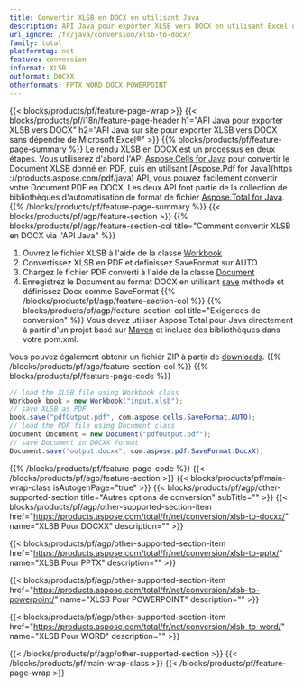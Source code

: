 ```yaml
---
title: Convertir XLSB en DOCX en utilisant Java
description: API Java pour exporter XLSB vers DOCX en utilisant Excel ou Word
url_ignore: /fr/java/conversion/xlsb-to-docx/
family: total
platformtag: net
feature: conversion
informat: XLSB
outformat: DOCXX
otherformats: PPTX WORD DOCX POWERPOINT
---
```

{{< blocks/products/pf/feature-page-wrap >}}
{{< blocks/products/pf/i18n/feature-page-header h1="API Java pour exporter XLSB vers DOCX" h2="API Java sur site pour exporter XLSB vers DOCX sans dépendre de Microsoft Excel®" >}}
{{% blocks/products/pf/feature-page-summary %}}
Le rendu XLSB en DOCX est un processus en deux étapes. Vous utiliserez d'abord l'API [Aspose.Cells for Java](https://products.aspose.com/cells/java) pour convertir le Document XLSB donné en PDF, puis en utilisant [Aspose.Pdf for Java](https ://products.aspose.com/pdf/java) API, vous pouvez facilement convertir votre Document PDF en DOCX. Les deux API font partie de la collection de bibliothèques d'automatisation de format de fichier [Aspose.Total for Java](https://products.aspose.com/total/java/).
{{% /blocks/products/pf/feature-page-summary  %}}
{{< blocks/products/pf/agp/feature-section >}}
{{% blocks/products/pf/agp/feature-section-col title="Comment convertir XLSB en DOCX via l'API Java" %}}
1. Ouvrez le fichier XLSB à l'aide de la classe [Workbook](https://apireference.aspose.com/cells/java/com.aspose.cells/Workbook)
2. Convertissez XLSB en PDF et définissez SaveFormat sur AUTO
3. Chargez le fichier PDF converti à l'aide de la classe [Document](https://apireference.aspose.com/pdf/java/com.aspose.pdf/Document)
4. Enregistrez le Document au format DOCX en utilisant [save](https://apireference.aspose.com/pdf/java/com.aspose.pdf/Document#save-java.lang.String-com.aspose.pdf.SaveOptions-) méthode et définissez Docx comme SaveFormat
{{% /blocks/products/pf/agp/feature-section-col %}}
{{% blocks/products/pf/agp/feature-section-col title="Exigences de conversion" %}}
Vous devez utiliser Aspose.Total pour Java directement à partir d'un projet basé sur [Maven](https://repository.aspose.com/webapp/#/artifacts/browse/tree/General/repo/com/aspose/aspose-total) et incluez des bibliothèques dans votre pom.xml.

Vous pouvez également obtenir un fichier ZIP à partir de [downloads](https://downloads.aspose.com/total/java).
{{% /blocks/products/pf/agp/feature-section-col %}}
{{% blocks/products/pf/feature-page-code %}}
```cs
// load the XLSB file using Workbook class
Workbook book = new Workbook("input.xlsb");
// save XLSB as PDF
book.save("pdfOutput.pdf", com.aspose.cells.SaveFormat.AUTO);
// load the PDF file using Document class
Document Document = new Document("pdfOutput.pdf");
// save Document in DOCXX format
Document.save("output.docxx", com.aspose.pdf.SaveFormat.DocxX);  
```
{{% /blocks/products/pf/feature-page-code %}}
{{< /blocks/products/pf/agp/feature-section >}}
{{< blocks/products/pf/main-wrap-class isAutogenPage="true" >}}
{{< blocks/products/pf/agp/other-supported-section title="Autres options de conversion" subTitle="" >}}
{{< blocks/products/pf/agp/other-supported-section-item href="https://products.aspose.com/total/fr/net/conversion/xlsb-to-docxx/" name="XLSB Pour DOCXX" description="" >}}

{{< blocks/products/pf/agp/other-supported-section-item href="https://products.aspose.com/total/fr/net/conversion/xlsb-to-pptx/" name="XLSB Pour PPTX" description="" >}}

{{< blocks/products/pf/agp/other-supported-section-item href="https://products.aspose.com/total/fr/net/conversion/xlsb-to-powerpoint/" name="XLSB Pour POWERPOINT" description="" >}}

{{< blocks/products/pf/agp/other-supported-section-item href="https://products.aspose.com/total/fr/net/conversion/xlsb-to-word/" name="XLSB Pour WORD" description="" >}}


{{< /blocks/products/pf/agp/other-supported-section >}}
{{< /blocks/products/pf/main-wrap-class >}}
{{< /blocks/products/pf/feature-page-wrap >}}